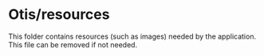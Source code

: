 # Otis/resources

This folder contains resources (such as images) needed by the application. This file can
be removed if not needed.
